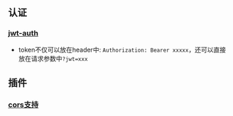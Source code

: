 ## 认证

### [jwt-auth](https://apisix.apache.org/zh/docs/apisix/plugins/jwt-auth)

- token不仅可以放在header中: `Authorization: Bearer xxxxx`，还可以直接放在请求参数中`?jwt=xxx`

## 插件

### [cors支持](https://apisix.apache.org/zh/docs/apisix/plugins/cors/)

